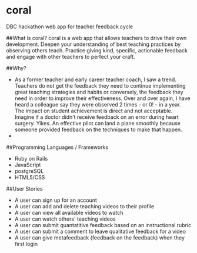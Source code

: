 # coral
DBC hackathon web app for teacher feedback cycle

##What is coral? 
coral is a web app that allows teachers to drive their own development. Deepen your understanding of best teaching practices by observing others teach. Practice giving kind, specific, actionable feedback and engage with other teachers to perfect your craft. 

##Why? 
- As a former teacher and early career teacher coach, I saw a trend. Teachers do not get the feedback they need to continue implementing great teaching strategies and habits or conversely, the feedback they need in order to improve their effectiveness. Over and over again, I have heard a colleague say they were observed 2 times - or 0! - in a year. The impact on student achievement is direct and not acceptable. Imagine if a doctor didn't receive feedback on an error during heart surgery. Yikes. An effective pilot can land a plane smoothly because someone provided feedback on the techniques to make that happen.
- 
##Programming Languages / Frameworks
- Ruby on Rails
- JavaScript
- postgreSQL
- HTML5/CSS

##User Stories
- A user can sign up for an account
- A user can add and delete teaching videos to their profile
- A user can view all available videos to watch
- A user can watch others' teaching videos
- A user can submit quantatitive feedback based on an instructional rubric
- A user can submit a comment to leave qualitative feedback for a video
- A user can give metafeedback (feedback on the feedback) when they first login

